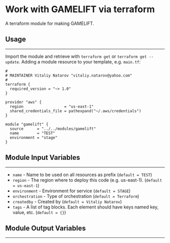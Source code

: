 # Work with GAMELIFT via terraform

A terraform module for making GAMELIFT.


## Usage
----------------------
Import the module and retrieve with ```terraform get``` or ```terraform get --update```. Adding a module resource to your template, e.g. `main.tf`:

```
#
# MAINTAINER Vitaliy Natarov "vitaliy.natarov@yahoo.com"
#
terraform {
  required_version = "~> 1.0"
}

provider "aws" {
  region                  = "us-east-1"
  shared_credentials_file = pathexpand("~/.aws/credentials")
}

module "gamelift" {
  source      = "../../modules/gamelift"
  name        = "TEST"
  environment = "stage"
}

```

## Module Input Variables
----------------------
- `name` - Name to be used on all resources as prefix (`default = TEST`)
- `region` - The region where to deploy this code (e.g. us-east-1). (`default = us-east-1`)
- `environment` - Environment for service (`default = STAGE`)
- `orchestration` - Type of orchestration (`default = Terraform`)
- `createdby` - Created by (`default = Vitaliy Natarov`)
- `tags` - A list of tag blocks. Each element should have keys named key, value, etc. (`default = {}`)

## Module Output Variables
----------------------
